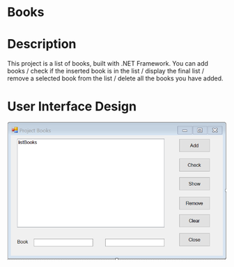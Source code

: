 # Books

# Description
This project is a list of books, built with .NET Framework.
You can add books / check if the inserted book is in the list / display the final list / remove a selected book from the list / delete all the books you have added.

# User Interface Design
![](images/image.png)
